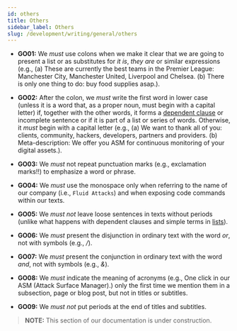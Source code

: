 ```yaml
---
id: others
title: Others
sidebar_label: Others
slug: /development/writing/general/others
---
```


* **GO01:** We *must* use colons
  when we make it clear that we are going to present a list
  or as substitutes for *it is*, *they are* or similar expressions
  (e.g., (a) These are currently the best teams in the Premier League:
  Manchester City, Manchester United, Liverpool and Chelsea.
  (b) There is only one thing to do: buy food supplies asap.).

* **GO02:** After the colon, we *must* write the first word in lower case
  (unless it is a word that, as a proper noun,
  must begin with a capital letter)
  if, together with the other words,
  it forms a [dependent clause](https://www.grammar-monster.com/glossary/dependent_clause.htm)
  or incomplete sentence
  or if it is part of a list or series of words.
  Otherwise, it *must* begin with a capital letter
  (e.g., (a) We want to thank all of you:
  clients, community, hackers, developers, partners and providers.
  (b) Meta-description: We offer you ASM
  for continuous monitoring of your digital assets.).

* **GO03:** We *must* not repeat punctuation marks
  (e.g., exclamation marks!!) to emphasize a word or phrase.

* **GO04:** We *must* use the monospace
  only when referring to the name of our company (i.e., `Fluid Attacks`)
  and when exposing code commands within our texts.

* **GO05:** We *must not* leave loose sentences in texts without periods
  (unlike what happens with dependent clauses and simple terms
  in [lists](https://docs.fluidattacks.com/development/writing/general/lists)).

* **GO06:** We *must* present the disjunction in ordinary text
  with the word *or*, not with symbols (e.g., */*).

* **GO07:** We *must* present the conjunction in ordinary text
  with the word *and*, not with symbols (e.g., *&*).

* **GO08:** We *must* indicate the meaning of acronyms
  (e.g., One click in our ASM (Attack Surface Manager).)
  only the first time we mention them in a subsection, page or blog post,
  but not in titles or subtitles.

* **GO09:** We *must not* put periods at the end of titles and subtitles.

> **NOTE:**
> This section of our documentation is under construction.

